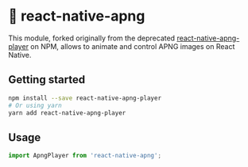 # 🍿 react-native-apng
This module, forked originally from the deprecated [react-native-apng-player](https://www.npmjs.com/package/react-native-apng-player) on NPM, allows to animate and control APNG images on React Native.

## Getting started

```bash
npm install --save react-native-apng-player
# Or using yarn
yarn add react-native-apng-player
```

## Usage
```javascript
import ApngPlayer from 'react-native-apng';
```
